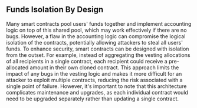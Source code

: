## Funds Isolation By Design
Many smart contracts pool users' funds together and implement accounting logic on top of this shared pool, which may work effectively if there are no bugs. However, a flaw in the accounting logic can compromise the logical isolation of the contracts, potentially allowing attackers to steal all users' funds. To enhance security, smart contracts can be designed with isolation from the outset. For example, instead of aggregating the vesting allocations of all recipients in a single contract, each recipient could receive a pre-allocated amount in their own cloned contract. This approach limits the impact of any bugs in the vesting logic and makes it more difficult for an attacker to exploit multiple contracts, reducing the risk associated with a single point of failure. However, it's important to note that this architecture complicates maintenance and upgrades, as each individual contract would need to be upgraded separately rather than updating a single contract.